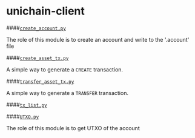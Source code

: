 # unichain-client

####[`create_account.py`](./create_account.py)

The role of this module is to create an account and write to the '.account' file

####[`create_asset_tx.py`](./create_asset_tx.py)

A simple way to generate a `CREATE` transaction.

####[`transfer_asset_tx.py`](./transfer_asset_tx.py)

A simple way to generate a `TRANSFER` transaction.

####[`tx_list.py`](./tx_list.py)


####[`UTXO.py`](./UTXO.py)

The role of this module is to get UTXO of the account
